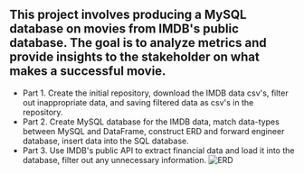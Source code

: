 ## This project involves producing a MySQL database on movies from IMDB's public database. The goal is to analyze metrics and provide insights to the stakeholder on what makes a successful movie.
- Part 1. Create the initial repository, download the IMDB data csv's, filter out inappropriate data, and saving filtered data as csv's in the repository. 
- Part 2. Create MySQL database for the IMDB data, match data-types between MySQL and DataFrame, construct ERD and forward engineer database, insert data into the SQL database.
- Part 3. Use IMDB's public API to extract financial data and load it into the database, filter out any unnecessary information. 
![ERD](https://github.com/parkerholds/ph-movie-data/assets/140461361/eff0f57d-6522-497e-8d24-033abf260f46)
